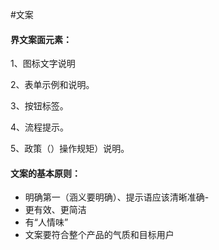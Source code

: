 #文案

#### 界文案面元素：

1、图标文字说明

2、表单示例和说明。

3、按钮标签。

4、流程提示。

5、政策（）操作规矩）说明。



#### 文案的基本原则：
 
 
- 明确第一（涵义要明确）、提示语应该清晰准确- 	 	 
- 更有效、更简洁	 	 
- 有“人情味”	 	
- 文案要符合整个产品的气质和目标用户